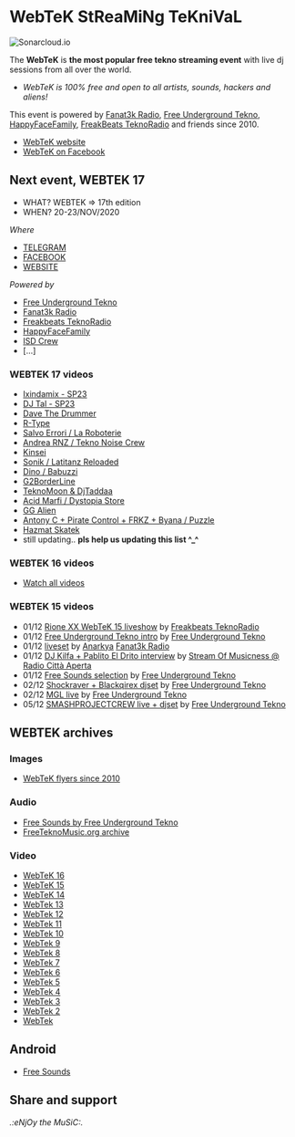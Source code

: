 # WebTeK StReaMiNg TeKniVaL

![Sonarcloud.io](https://sonarcloud.io/api/project_badges/measure?project=fabriziosalmi_webtek&metric=alert_status)

The __WebTeK__ is __the most popular free tekno streaming event__ with live dj sessions from all over the world.

- *WebTeK is 100% free and open to all artists, sounds, hackers and aliens!*

This event is powered by [Fanat3k Radio](https://www.facebook.com/Fanat3k-Radio-169340146419121/), [Free Underground Tekno](https://www.facebook.com/Free.Underground.Tekno.Radio/), [HappyFaceFamily](https://www.facebook.com/happyfacefamily.eu/), [FreakBeats TeknoRadio](https://www.facebook.com/freaks23/) and friends since 2010.

- [WebTeK website](https://webtek.live/)
- [WebTeK on Facebook](https://www.facebook.com/Worldwide.Streaming.Teknival/)

## Next event, WEBTEK 17

- WHAT? WEBTEK => 17th edition
- WHEN? 20-23/NOV/2020

*Where*

- [TELEGRAM](https://t.me/streamingteknival)
- [FACEBOOK](https://www.facebook.com/events/442048070094479)
- [WEBSITE](https://webtek.live)

*Powered by*

- [Free Underground Tekno](https://www.facebook.com/Free.Underground.Tekno.Radio/)
- [Fanat3k Radio](https://www.facebook.com/Fanat3k-Radio-169340146419121/)
- [Freakbeats TeknoRadio](https://www.facebook.com/freaks23/)
- [HappyFaceFamily](https://www.facebook.com/happyfacefamily.eu/)
- [ISD Crew](https://www.twitch.tv/isdcrew)
- [...]

### WEBTEK 17 videos

- [Ixindamix - SP23](https://www.facebook.com/102812661362704/videos/382897959497805/)
- [DJ Tal - SP23](https://www.facebook.com/LoveAndDirectTV/videos/1288379918214048)
- [Dave The Drummer](https://www.facebook.com/DJDaveTheDrummer/videos/299872054520884)
- [R-Type](https://www.facebook.com/freaks23/videos/4976036569073195)
- [Salvo Errori / La Roboterie](https://www.facebook.com/Free.Underground.Tekno.Radio/videos/835478650567233/)
- [Andrea RNZ / Tekno Noise Crew](https://www.facebook.com/Free.Underground.Tekno.Radio/videos/177500100685438)
- [Kinsei](https://www.facebook.com/Free.Underground.Tekno.Radio/videos/199966678248767)
- [Sonik / Latitanz Reloaded](https://www.facebook.com/freaks23/videos/716612675901196)
- [Dino / Babuzzi](https://www.facebook.com/dino.babuzzi/videos/1013526002501080)
- [G2BorderLine](https://www.facebook.com/Free.Underground.Tekno.Radio/videos/907086606497744)
- [TeknoMoon & DjTaddaa](https://www.facebook.com/freaks23/videos/458346625130009)
- [Acid Marfi / Dystopia Store](https://www.facebook.com/freaks23/videos/3826473014063441)
- [GG Alien](https://www.facebook.com/Free.Underground.Tekno.Radio/videos/1084821835302330)
- [Antony C + Pirate Control + FRKZ + Byana / Puzzle](https://www.facebook.com/Free.Underground.Tekno.Radio/videos/405906920594500)
- [Hazmat Skatek](https://www.facebook.com/freaks23/videos/2621939378116924)
- still updating.. **pls help us updating this list ^_^**

### WEBTEK 16 videos

- [Watch all videos](https://www.facebook.com/events/3569873273086963/)

### WEBTEK 15 videos

- 01/12 [Rione XX WebTeK 15 liveshow](https://www.facebook.com/freakbeatsteknoradio/videos/1827742207342951/) by [Freakbeats TeknoRadio](https://www.facebook.com/freakbeatsteknoradio/)
- 01/12 [Free Underground Tekno intro](https://www.facebook.com/Free.Underground.Tekno.Radio/videos/297703934200305/) by [Free Underground Tekno](https://www.facebook.com/Free.Underground.Tekno.Radio/)
- 01/12 [liveset](https://webtek.live/fr/) by [Anarkya](https://www.facebook.com/anarkya.dzk) [Fanat3k Radio](https://www.facebook.com/Fanat3k-Radio-169340146419121/)
- 01/12 [DJ Kilfa + Pablito El Drito interview](https://www.facebook.com/Free.Underground.Tekno.Radio/videos/316772839049332/) by [Stream Of Musicness @ Radio Città Aperta](https://www.facebook.com/streamofmusicness/)
- 01/12 [Free Sounds selection](https://www.facebook.com/Free.Underground.Tekno.Radio/videos/297703934200305/) by [Free Underground Tekno](https://www.facebook.com/Free.Underground.Tekno.Radio/)
- 02/12 [Shockraver + Blackqirex djset](https://www.facebook.com/Free.Underground.Tekno.Radio/videos/389637561577337/) by [Free Underground Tekno](https://www.facebook.com/Free.Underground.Tekno.Radio/)
- 02/12 [MGL live](https://www.facebook.com/Free.Underground.Tekno.Radio/videos/389637561577337/) by [Free Underground Tekno](https://www.facebook.com/Free.Underground.Tekno.Radio/)
- 05/12 [SMASHPROJECTCREW live + djset](https://www.facebook.com/Free.Underground.Tekno.Radio/videos/342500939865826/) by [Free Underground Tekno](https://www.facebook.com/Free.Underground.Tekno.Radio/)


## WEBTEK archives

### Images

- [WebTeK flyers since 2010](https://github.com/fabriziosalmi/webtek/tree/master/img)

### Audio

- [Free Sounds by Free Underground Tekno](https://sound.freeundergroundtekno.org/)
- [FreeTeknoMusic.org archive](https://freeteknomusic.org/)

### Video

- [WebTeK 16](https://www.facebook.com/events/3569873273086963/)
- [WebTeK 15](https://www.facebook.com/events/932163350504838/)
- [WebTeK 14](https://www.facebook.com/events/1775114982505491/)
- [WebTek 13](https://www.google.it/search?q=webtek+13&safe=active&source=lnms&tbm=vid&sa=X)
- [WebTek 12](https://www.google.it/search?q=webtek+12&safe=active&source=lnms&tbm=vid&sa=X)
- [WebTek 11](https://www.google.it/search?q=webtek+11&safe=active&source=lnms&tbm=vid&sa=X)
- [WebTek 10](https://www.google.it/search?q=webtek+10&safe=active&source=lnms&tbm=vid&sa=X)
- [WebTek 9](https://www.google.it/search?q=webtek+9&safe=active&source=lnms&tbm=vid&sa=X)
- [WebTek 8](https://www.google.it/search?q=webtek+8&safe=active&source=lnms&tbm=vid&sa=X)
- [WebTek 7](https://www.google.it/search?q=webtek+7&safe=active&source=lnms&tbm=vid&sa=X)
- [WebTek 6](https://www.google.it/search?q=webtek+6&safe=active&source=lnms&tbm=vid&sa=X)
- [WebTek 5](https://www.google.it/search?q=webtek+5&safe=active&source=lnms&tbm=vid&sa=X)
- [WebTek 4](https://www.google.it/search?q=webtek+4&safe=active&source=lnms&tbm=vid&sa=X)
- [WebTek 3](https://www.google.it/search?q=webtek+3&safe=active&source=lnms&tbm=vid&sa=X)
- [WebTek 2](https://www.google.it/search?q=webtek+2&safe=active&source=lnms&tbm=vid&sa=X)
- [WebTek](https://www.google.it/search?q=webtek+2010&safe=active&source=lnms&tbm=vid&sa=X)

## Android

- [Free Sounds](https://play.google.com/store/apps/details?id=org.freeundergroundtekno.sound)

## Share and support

_.:eNjOy the MuSiC:._
